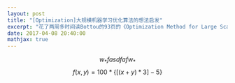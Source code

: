 ```yaml
---
layout: post
title: "[Optimization]大规模机器学习优化算法的想法启发"
excerpt: "花了两周多时间读Bottou的93页的《Optimization Method for Large Scale Machine Learning》，这里总结一下文中提到的可能的想法"
date: 2017-04-08 20:40:00
mathjax: true
---
```

<script type="text/javascript" src="http://cdn.mathjax.org/mathjax/latest/MathJax.js?config=default"></script>


$$w_{*}fasdfafw_{*}$$
$$f(x, y) = 100 * \lbrace[(x + y) * 3] - 5\rbrace$$
